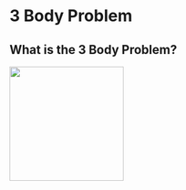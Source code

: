 # 3 Body Problem 

## What is the 3 Body Problem? 

<img src="blog/images/3_body_problem.png" height = 200>